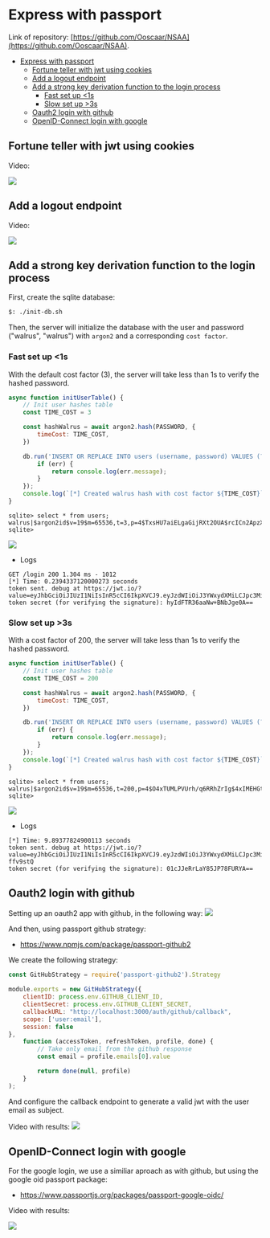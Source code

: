 # Express with passport
Link of repository: [https://github.com/Ooscaar/NSAA](https://github.com/Ooscaar/NSAA).

- [Express with passport](#express-with-passport)
  - [Fortune teller with jwt using cookies](#fortune-teller-with-jwt-using-cookies)
  - [Add a logout endpoint](#add-a-logout-endpoint)
  - [Add a strong key derivation function to the login process](#add-a-strong-key-derivation-function-to-the-login-process)
    - [Fast set up \<1s](#fast-set-up-1s)
    - [Slow set up \>3s](#slow-set-up-3s)
  - [Oauth2 login with github](#oauth2-login-with-github)
  - [OpenID-Connect login with google](#openid-connect-login-with-google)



## Fortune teller with jwt using cookies
Video:

![](videos/6_2_3.gif)

## Add a logout endpoint
Video:

![](videos/6_4.gif)

## Add a strong key derivation function to the login process
First, create the sqlite database:

```bash
$: ./init-db.sh
```

Then, the server will initialize the database with the user and password ("walrus", "walrus") with `argon2` and a corresponding `cost factor`.

### Fast set up <1s
With the default cost factor (3), the server will take less than 1s to verify the hashed password.

```javascript
async function initUserTable() {
    // Init user hashes table
    const TIME_COST = 3

    const hashWalrus = await argon2.hash(PASSWORD, {
        timeCost: TIME_COST,
    })

    db.run('INSERT OR REPLACE INTO users (username, password) VALUES (?, ?)', [USER, hashWalrus], function (err) {
        if (err) {
            return console.log(err.message);
        }
    });
    console.log(`[*] Created walrus hash with cost factor ${TIME_COST}`)
}
```

```
sqlite> select * from users;
walrus|$argon2id$v=19$m=65536,t=3,p=4$TxsHU7aiELgaGijRXt2OUA$rcICn2ApzX5L25nB8aPKtNwdtVANqVtsdxA0FjOCdz4
sqlite>
```

![](videos/6_5_1.gif)

- Logs
```
GET /login 200 1.304 ms - 1012
[*] Time: 0.2394337120000273 seconds
token sent. debug at https://jwt.io/?value=eyJhbGciOiJIUzI1NiIsInR5cCI6IkpXVCJ9.eyJzdWIiOiJ3YWxydXMiLCJpc3MiOiJsb2NhbGhvc3Q6MzAwMCIsImF1ZCI6ImxvY2FsaG9zdDozMDAwIiwiZXhwIjoxNjgxMjMyMTM4LCJyb2xlIjoidXNlciIsImlhdCI6MTY4MDYyNzMzOH0.jHLtFd_lDUXekTCOOZXkLCL8DpmmL_Rg8RdA5j1kmLM
token secret (for verifying the signature): hyIdFTR36aaNw+BNbJge0A==
```

### Slow set up >3s
With a cost factor of 200, the server will take less than 1s to verify the hashed password.

```javascript
async function initUserTable() {
    // Init user hashes table
    const TIME_COST = 200

    const hashWalrus = await argon2.hash(PASSWORD, {
        timeCost: TIME_COST,
    })

    db.run('INSERT OR REPLACE INTO users (username, password) VALUES (?, ?)', [USER, hashWalrus], function (err) {
        if (err) {
            return console.log(err.message);
        }
    });
    console.log(`[*] Created walrus hash with cost factor ${TIME_COST}`)
}
```

```
sqlite> select * from users;
walrus|$argon2id$v=19$m=65536,t=200,p=4$O4xTUMLPVUrh/q6RRhZrIg$4xIMEHGt20VYy8iVz740c8fLAuW0tP01X2z04fw5SYQ
sqlite>
```

![](videos/6_5_2.gif)

- Logs
```
[*] Time: 9.89377824900113 seconds
token sent. debug at https://jwt.io/?value=eyJhbGciOiJIUzI1NiIsInR5cCI6IkpXVCJ9.eyJzdWIiOiJ3YWxydXMiLCJpc3MiOiJsb2NhbGhvc3Q6MzAwMCIsImF1ZCI6ImxvY2FsaG9zdDozMDAwIiwiZXhwIjoxNjgxMjMyMzM4LCJyb2xlIjoidXNlciIsImlhdCI6MTY4MDYyNzUzOH0.Z9VjqDw0dAB6InEE3gOzUDJ70tEmqEN0I8V-ffv9stQ
token secret (for verifying the signature): 01cJJeRrLaY85JP78FURYA==
```

## Oauth2 login with github
Setting up an oauth2 app with github, in the following way:
![](images/Screenshot%20from%202023-05-31%2010-39-45.png)

And then, using passport github strategy:
- https://www.npmjs.com/package/passport-github2

We create the following strategy:

```javascript
const GitHubStrategy = require('passport-github2').Strategy

module.exports = new GitHubStrategy({
    clientID: process.env.GITHUB_CLIENT_ID,
    clientSecret: process.env.GITHUB_CLIENT_SECRET,
    callbackURL: "http://localhost:3000/auth/github/callback",
    scope: ['user:email'],
    session: false 
},
    function (accessToken, refreshToken, profile, done) {
        // Take only email from the github response
        const email = profile.emails[0].value

        return done(null, profile)
    }
);
```

And configure the callback endpoint to generate a valid jwt with the user email as
subject.

Video with results:
![](videos/github.gif)


## OpenID-Connect login with google
For the google login, we use a similiar aproach as with github, but using the google
oid passport package:

- https://www.passportjs.org/packages/passport-google-oidc/

Video with results:

![](videos/google.gif)